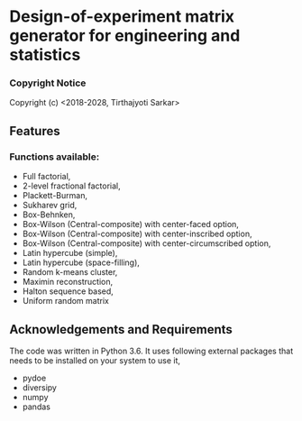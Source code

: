 # Design-of-experiment matrix generator for engineering and statistics
### Copyright Notice
Copyright (c) <2018-2028, Tirthajyoti Sarkar> 

## Features
### Functions available:
* Full factorial,
* 2-level fractional factorial,
* Plackett-Burman,
* Sukharev grid,
* Box-Behnken,
* Box-Wilson (Central-composite) with center-faced option,
* Box-Wilson (Central-composite) with center-inscribed option,
* Box-Wilson (Central-composite) with center-circumscribed option,
* Latin hypercube (simple),
* Latin hypercube (space-filling),
* Random k-means cluster,
* Maximin reconstruction,
* Halton sequence based,
* Uniform random matrix 

## Acknowledgements and Requirements
The code was written in Python 3.6. It uses following external packages that needs to be installed on your system to use it,
* pydoe
* diversipy
* numpy
* pandas
